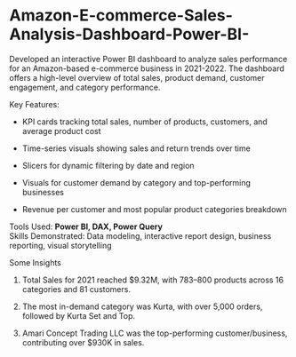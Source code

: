 # Amazon-E-commerce-Sales-Analysis-Dashboard-Power-BI-
Developed an interactive Power BI dashboard to analyze sales performance for an Amazon-based e-commerce business in 2021-2022.  The dashboard offers a high-level overview of total sales, product demand, customer engagement, and category performance.

Key Features:

- KPI cards tracking total sales, number of products, customers, and average product cost

- Time-series visuals showing sales and return trends over time

- Slicers for dynamic filtering by date and region

- Visuals for customer demand by category and top-performing businesses

- Revenue per customer and most popular product categories breakdown

Tools Used: **Power BI, DAX, Power Query**     
Skills Demonstrated: Data modeling, interactive report design, business reporting, visual storytelling

Some Insights

1. Total Sales for 2021 reached $9.32M, with 783–800 products across 16 categories and 81 customers.

2. The most in-demand category was Kurta, with over 5,000 orders, followed by Kurta Set and Top.

3. Amari Concept Trading LLC was the top-performing customer/business, contributing over $930K in sales.
